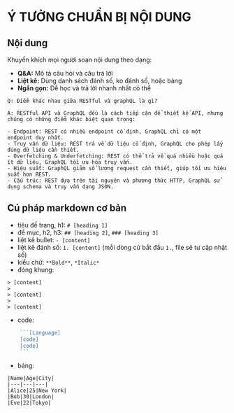 # Ý TƯỞNG CHUẨN BỊ NỘI DUNG

## Nội dung

Khuyến khích mọi người soạn nội dung theo dạng:

- **Q&A:** Mô tả câu hỏi và câu trả lời
- **Liệt kê:** Dùng danh sách đánh số, ko đánh số, hoặc bảng
- **Ngắn gọn:** Dễ học và trả lời nhanh nhất có thể

```
Q: Điểm khác nhau giữa RESTful và graphQL là gì?

A: RESTful API và GraphQL đều là cách tiếp cận để thiết kế API, nhưng chúng có những điểm khác biệt quan trọng:

- Endpoint: REST có nhiều endpoint cố định, GraphQL chỉ có một endpoint duy nhất.
- Truy vấn dữ liệu: REST trả về dữ liệu cố định, GraphQL cho phép lấy đúng dữ liệu cần thiết.
- Overfetching & Underfetching: REST có thể trả về quá nhiều hoặc quá ít dữ liệu, GraphQL tối ưu hóa truy vấn.
- Hiệu suất: GraphQL giảm số lượng request cần thiết, giúp tối ưu hiệu suất hơn REST.
- Cấu trúc: REST dựa trên tài nguyên và phương thức HTTP, GraphQL sử dụng schema và truy vấn dạng JSON.
```

## Cú pháp markdown cơ bản

- tiêu đề trang, h1: `# [heading 1]`
- đề mục, h2, h3: `## [heading 2]`, `### [heading 3]`
- liệt kê bullet: `- [content]`
- liệt kê đánh số: `1. [content]` (mỗi dòng cứ bắt đầu `1.`, file sẽ tự cập nhật số)
- kiểu chữ: `**Bold**`, `*Italic*`
- đóng khung: 
```
> [content]
>
> [content]
>
> [content]
```
- code:
```JavaScript
    ```[Language]
    [code]
    [code]
    ```
```
- bảng:
```
|Name|Age|City|
|---|---|---|
|Alice|25|New York|
|Bob|30|London|
|Eve|22|Tokyo|
```